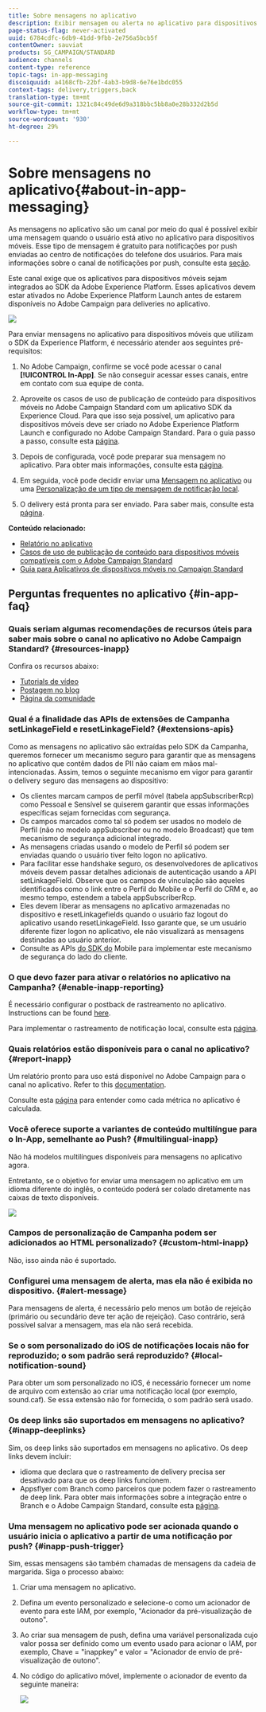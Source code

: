 ```yaml
---
title: Sobre mensagens no aplicativo
description: Exibir mensagem ou alerta no aplicativo para dispositivos móveis com mensagens no aplicativo.
page-status-flag: never-activated
uuid: 6784cdfc-6db9-41dd-9fbb-2e756a5bcb5f
contentOwner: sauviat
products: SG_CAMPAIGN/STANDARD
audience: channels
content-type: reference
topic-tags: in-app-messaging
discoiquuid: a4168cfb-22bf-4ab3-b9d8-6e76e1bdc055
context-tags: delivery,triggers,back
translation-type: tm+mt
source-git-commit: 1321c84c49de6d9a318bbc5bb8a0e28b332d2b5d
workflow-type: tm+mt
source-wordcount: '930'
ht-degree: 29%

---
```



# Sobre mensagens no aplicativo{#about-in-app-messaging}

As mensagens no aplicativo são um canal por meio do qual é possível exibir uma mensagem quando o usuário está ativo no aplicativo para dispositivos móveis. Esse tipo de mensagem é gratuito para notificações por push enviadas ao centro de notificações do telefone dos usuários. Para mais informações sobre o canal de notificações por push, consulte esta [seção](../../channels/using/about-push-notifications.md).

Este canal exige que os aplicativos para dispositivos móveis sejam integrados ao SDK da Adobe Experience Platform. Esses aplicativos devem estar ativados no Adobe Experience Platform Launch antes de estarem disponíveis no Adobe Campaign para deliveries no aplicativo.

![](assets/launch_campaign.png)

Para enviar mensagens no aplicativo para dispositivos móveis que utilizam o SDK da Experience Platform, é necessário atender aos seguintes pré-requisitos:

1. No Adobe Campaign, confirme se você pode acessar o canal **[!UICONTROL In-App]**. Se não conseguir acessar esses canais, entre em contato com sua equipe de conta.

1. Aproveite os casos de uso de publicação de conteúdo para dispositivos móveis no Adobe Campaign Standard com um aplicativo SDK da Experience Cloud. Para que isso seja possível, um aplicativo para dispositivos móveis deve ser criado no Adobe Experience Platform Launch e configurado no Adobe Campaign Standard. Para o guia passo a passo, consulte esta [página](https://helpx.adobe.com/br/campaign/kb/configuring-app-sdk.html).

1. Depois de configurada, você pode preparar sua mensagem no aplicativo. Para obter mais informações, consulte esta [página](../../channels/using/preparing-and-sending-an-in-app-message.md#preparing-your-in-app-message).

1. Em seguida, você pode decidir enviar uma [Mensagem no aplicativo](../../channels/using/customizing-an-in-app-message.md) ou uma [Personalização de um tipo de mensagem de notificação local](../../channels/using/customizing-an-in-app-message.md#customizing-a-local-notification-message-type).

1. O delivery está pronta para ser enviado. Para saber mais, consulte esta [página](../../channels/using/preparing-and-sending-an-in-app-message.md#sending-your-in-app-message).

**Conteúdo relacionado:**

* [Relatório no aplicativo](../../reporting/using/in-app-report.md)
* [Casos de uso de publicação de conteúdo para dispositivos móveis compatíveis com o Adobe Campaign Standard](https://helpx.adobe.com/br/campaign/kb/configure-launch-rules-acs-use-cases.html)
* [Guia para Aplicativos de dispositivos móveis no Campaign Standard](https://helpx.adobe.com/br/campaign/kb/acs-mobile.html)

## Perguntas frequentes no aplicativo {#in-app-faq}

### Quais seriam algumas recomendações de recursos úteis para saber mais sobre o canal no aplicativo no Adobe Campaign Standard? {#resources-inapp}

Confira os recursos abaixo:

* [Tutorials de vídeo](https://docs.adobe.com/content/help/en/campaign-standard-learn/tutorials/communication-channels/mobile/in-app/in-app-message-overview.html)
* [Postagem no blog](https://theblog.adobe.com/get-more-out-of-the-new-in-app-message-channel-from-adobe-campaign/)
* [Página da comunidade](https://experienceleaguecommunities.adobe.com/t5/adobe-campaign-standard/ct-p/adobe-campaign-standard-community)

### Qual é a finalidade das APIs de extensões de Campanha setLinkageField e resetLinkageField? {#extensions-apis}

Como as mensagens no aplicativo são extraídas pelo SDK da Campanha, queremos fornecer um mecanismo seguro para garantir que as mensagens no aplicativo que contêm dados de PII não caiam em mãos mal-intencionadas. Assim, temos o seguinte mecanismo em vigor para garantir o delivery seguro das mensagens ao dispositivo:

* Os clientes marcam campos de perfil móvel (tabela appSubscriberRcp) como Pessoal e Sensível se quiserem garantir que essas informações específicas sejam fornecidas com segurança.
* Os campos marcados como tal só podem ser usados no modelo de Perfil (não no modelo appSubscriber ou no modelo Broadcast) que tem mecanismo de segurança adicional integrado.
* As mensagens criadas usando o modelo de Perfil só podem ser enviadas quando o usuário tiver feito logon no aplicativo.
* Para facilitar esse handshake seguro, os desenvolvedores de aplicativos móveis devem passar detalhes adicionais de autenticação usando a API setLinkageField. Observe que os campos de vinculação são aqueles identificados como o link entre o Perfil do Mobile e o Perfil do CRM e, ao mesmo tempo, estendem a tabela appSubscriberRcp.
* Eles devem liberar as mensagens no aplicativo armazenadas no dispositivo e resetLinkagefields quando o usuário faz logout do aplicativo usando resetLinkageField. Isso garante que, se um usuário diferente fizer logon no aplicativo, ele não visualizará as mensagens destinadas ao usuário anterior.
* Consulte as APIs [do SDK do](https://aep-sdks.gitbook.io/docs/using-mobile-extensions/adobe-campaign-standard/adobe-campaign-standard-api-reference) Mobile para implementar este mecanismo de segurança do lado do cliente.

### O que devo fazer para ativar o relatórios no aplicativo na Campanha? {#enable-inapp-reporting}

É necessário configurar o postback de rastreamento no aplicativo. Instructions can be found [here](https://helpx.adobe.com/campaign/kb/config-app-in-launch.html#InApptrackingpostback).

Para implementar o rastreamento de notificação local, consulte esta [página](../../administration/using/local-tracking.md).

### Quais relatórios estão disponíveis para o canal no aplicativo? {#report-inapp}

Um relatório pronto para uso está disponível no Adobe Campaign para o canal no aplicativo. Refer to this [documentation](../../reporting/using/in-app-report.md).

Consulte esta [página](../../reporting/using/indicator-calculation.md#in-app-delivery) para entender como cada métrica no aplicativo é calculada.

### Você oferece suporte a variantes de conteúdo multilíngue para o In-App, semelhante ao Push? {#multilingual-inapp}

Não há modelos multilíngues disponíveis para mensagens no aplicativo agora.

Entretanto, se o objetivo for enviar uma mensagem no aplicativo em um idioma diferente do inglês, o conteúdo poderá ser colado diretamente nas caixas de texto disponíveis.

![](assets/faq_inapp.png)

### Campos de personalização de Campanha podem ser adicionados ao HTML personalizado? {#custom-html-inapp}

Não, isso ainda não é suportado.

### Configurei uma mensagem de alerta, mas ela não é exibida no dispositivo. {#alert-message}

Para mensagens de alerta, é necessário pelo menos um botão de rejeição (primário ou secundário deve ter ação de rejeição). Caso contrário, será possível salvar a mensagem, mas ela não será recebida.

### Se o som personalizado do iOS de notificações locais não for reproduzido; o som padrão será reproduzido? {#local-notification-sound}

Para obter um som personalizado no iOS, é necessário fornecer um nome de arquivo com extensão ao criar uma notificação local (por exemplo, sound.caf). Se essa extensão não for fornecida, o som padrão será usado.

### Os deep links são suportados em mensagens no aplicativo? {#inapp-deeplinks}

Sim, os deep links são suportados em mensagens no aplicativo. Os deep links devem incluir:

* idioma que declara que o rastreamento de delivery precisa ser desativado para que os deep links funcionem.
* Appsflyer com Branch como parceiros que podem fazer o rastreamento de deep link. Para obter mais informações sobre a integração entre o Branch e o Adobe Campaign Standard, consulte esta [página](https://help.branch.io/using-branch/docs/adobe-campaign-standard-1).

### Uma mensagem no aplicativo pode ser acionada quando o usuário inicia o aplicativo a partir de uma notificação por push? {#inapp-push-trigger}

Sim, essas mensagens são também chamadas de mensagens da cadeia de margarida. Siga o processo abaixo:

1. Criar uma mensagem no aplicativo.

1. Defina um evento personalizado e selecione-o como um acionador de evento para este IAM, por exemplo, &quot;Acionador da pré-visualização de outono&quot;.

1. Ao criar sua mensagem de push, defina uma variável personalizada cujo valor possa ser definido como um evento usado para acionar o IAM, por exemplo, Chave = &quot;inappkey&quot; e valor = &quot;Acionador de envio de pré-visualização de outono&quot;.

1. No código do aplicativo móvel, implemente o acionador de evento da seguinte maneira:

   ![](assets/faq_inapp_2.png)
